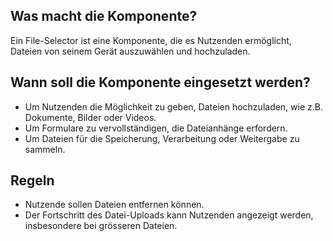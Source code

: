 

## Was macht die Komponente?
Ein File-Selector ist eine Komponente, die es Nutzenden ermöglicht, Dateien von seinem Gerät auszuwählen und hochzuladen.

## Wann soll die Komponente eingesetzt werden?
* Um Nutzenden die Möglichkeit zu geben, Dateien hochzuladen, wie z.B. Dokumente, Bilder oder Videos.
* Um Formulare zu vervollständigen, die Dateianhänge erfordern.
* Um Dateien für die Speicherung, Verarbeitung oder Weitergabe zu sammeln.

## Regeln
* Nutzende sollen Dateien entfernen können.
* Der Fortschritt des Datei-Uploads kann Nutzenden angezeigt werden, insbesondere bei grösseren Dateien.
